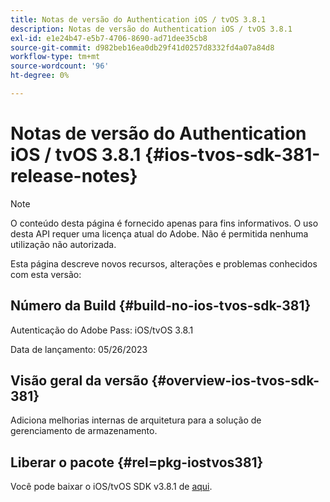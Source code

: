 ```yaml
---
title: Notas de versão do Authentication iOS / tvOS 3.8.1
description: Notas de versão do Authentication iOS / tvOS 3.8.1
exl-id: e1e24b47-e5b7-4706-8690-ad71dee35cb8
source-git-commit: d982beb16ea0db29f41d0257d8332fd4a07a84d8
workflow-type: tm+mt
source-wordcount: '96'
ht-degree: 0%

---
```


# Notas de versão do Authentication iOS / tvOS 3.8.1 {#ios-tvos-sdk-381-release-notes}

>[!NOTE]
>
>O conteúdo desta página é fornecido apenas para fins informativos. O uso desta API requer uma licença atual do Adobe. Não é permitida nenhuma utilização não autorizada.

Esta página descreve novos recursos, alterações e problemas conhecidos com esta versão:

## Número da Build {#build-no-ios-tvos-sdk-381}

Autenticação do Adobe Pass: iOS/tvOS 3.8.1

Data de lançamento: 05/26/2023



## Visão geral da versão {#overview-ios-tvos-sdk-381}

Adiciona melhorias internas de arquitetura para a solução de gerenciamento de armazenamento.

## Liberar o pacote {#rel=pkg-iostvos381}

Você pode baixar o iOS/tvOS SDK v3.8.1 de [aqui](https://tve.zendesk.com/hc/en-us/articles/204963209).
